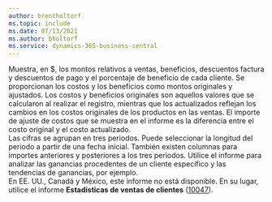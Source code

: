 ```yaml
---
author: brentholtorf
ms.topic: include
ms.date: 07/13/2021
ms.author: bholtorf
ms.service: dynamics-365-business-central
---
```

Muestra, en $, los montos relativos a ventas, beneficios, descuentos factura y descuentos de pago y el porcentaje de beneficio de cada cliente. Se proporcionan los costos y los beneficios como montos originales y ajustados. Los costos y beneficios originales son aquellos valores que se calcularon al realizar el registro, mientras que los actualizados reflejan los cambios en los costos originales de los productos en las ventas. El importe de ajuste de costos que se muestra en el informe es la diferencia entre el costo original y el costo actualizado.<br>Las cifras se agrupan en tres periodos. Puede seleccionar la longitud del periodo a partir de una fecha inicial. También existen columnas para importes anteriores y posteriores a los tres periodos. Utilice el informe para analizar las ganancias procedentes de un cliente específico y las tendencias de ganancias, por ejemplo.<br>En EE. UU., Canadá y México, este informe no está disponible. En su lugar, utilice el informe **Estadísticas de ventas de clientes** ([10047](https://businesscentral.dynamics.com?report=10047)).


